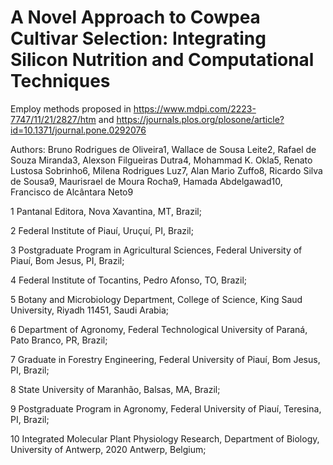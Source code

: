 # A Novel Approach to Cowpea Cultivar Selection: Integrating Silicon Nutrition and Computational Techniques

Employ methods proposed in https://www.mdpi.com/2223-7747/11/21/2827/htm and https://journals.plos.org/plosone/article?id=10.1371/journal.pone.0292076

Authors: Bruno Rodrigues de Oliveira1, Wallace de Sousa Leite2, Rafael de Souza Miranda3, Alexson Filgueiras Dutra4, Mohammad K. Okla5, Renato Lustosa Sobrinho6, Milena Rodrigues Luz7, Alan Mario Zuffo8, Ricardo Silva de Sousa9, Maurisrael de Moura Rocha9, Hamada Abdelgawad10, Francisco de Alcântara Neto9

1 Pantanal Editora, Nova Xavantina, MT, Brazil;

2 Federal Institute of Piauí, Uruçuí, PI, Brazil;

3 Postgraduate Program in Agricultural Sciences, Federal University of Piauí, Bom Jesus, PI, Brazil;

4 Federal Institute of Tocantins, Pedro Afonso, TO, Brazil;

5 Botany and Microbiology Department, College of Science, King Saud University, Riyadh 11451, Saudi Arabia;

6 Department of Agronomy, Federal Technological University of Paraná, Pato Branco, PR, Brazil;

7 Graduate in Forestry Engineering, Federal University of Piauí, Bom Jesus, PI, Brazil;

8 State University of Maranhão, Balsas, MA, Brazil;

9 Postgraduate Program in Agronomy, Federal University of Piauí, Teresina, PI, Brazil;

10 Integrated Molecular Plant Physiology Research, Department of Biology, University of Antwerp, 2020 Antwerp, Belgium;
